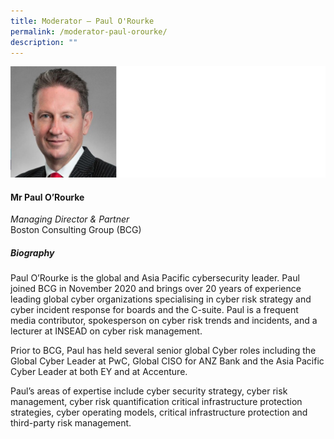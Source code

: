 ```yaml
---
title: Moderator – Paul O'Rourke
permalink: /moderator-paul-orourke/
description: ""
---
```

![](/images/Speakers/Paul%20O'Rourke.jpg)

#### **Mr Paul O’Rourke**

*Managing Director & Partner*  
Boston Consulting Group (BCG)

##### **Biography**
Paul O’Rourke is the global and Asia Pacific cybersecurity leader. Paul joined BCG in November 2020 and brings over 20 years of experience leading global cyber organizations specialising in cyber risk strategy and cyber incident response for boards and the C-suite. Paul is a frequent media contributor, spokesperson on cyber risk trends and incidents, and a lecturer at INSEAD on cyber risk management. 
 
Prior to BCG, Paul has held several senior global Cyber roles including the Global Cyber Leader at PwC, Global CISO for ANZ Bank and the Asia Pacific Cyber Leader at both EY and at Accenture.
 
Paul’s areas of expertise include cyber security strategy, cyber risk management, cyber risk quantification critical infrastructure protection strategies, cyber operating models, critical infrastructure protection and third-party risk management.